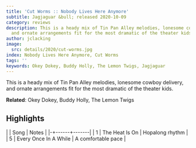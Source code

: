 ```yaml
---
title: 'Cut Worms :: Nobody Lives Here Anymore'
subtitle: Jagjaguar &bull; released 2020-10-09
category: reviews
description: This is a heady mix of Tin Pan Alley melodies, lonesome cowboy delivery,
  and ornate arrangements fit for the most dramatic of the theater kids.
author: jclacking
image:
  src: details/2020/cut-worms.jpg
index: Nobody Lives Here Anymore, Cut Worms
tags: ''
keywords: Okey Dokey, Buddy Holly, The Lemon Twigs, Jagjaguar
---
```

This is a heady mix of Tin Pan Alley melodies, lonesome cowboy delivery, and ornate arrangements fit for the most dramatic of the theater kids.<!--more-->

**Related**: Okey Dokey, Buddy Holly, The Lemon Twigs

## Highlights

| | Song | Notes |
|-+------+-------|
| 1 | The Heat Is On | Hopalong rhythm |
| 5 | Every Once In A While | A comfortable pace |

